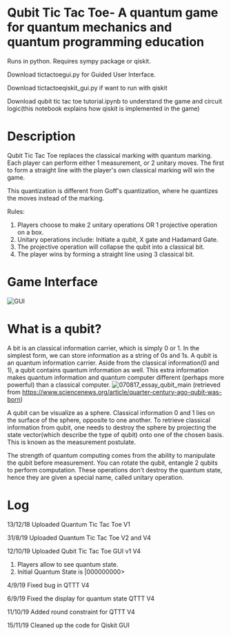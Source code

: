 # Qubit Tic Tac Toe- A quantum game for quantum mechanics and quantum programming education
Runs in python. Requires sympy package or qiskit. 

Download tictactoegui.py for Guided User Interface. 

Download tictactoeqiskit_gui.py if want to run with qiskit

Download qubit tic tac toe tutorial.ipynb to understand the game and circuit logic(this notebook explains how qiskit is implemented in the game)
# Description
Qubit Tic Tac Toe replaces the classical marking with quantum marking. Each player can perform either 1 measurement, or 2 unitary moves. The first to form a straight line with the player's own classical marking will win the game.

This quantization is different from Goff's quantization, where he quantizes the moves instead of the marking.

Rules: 
1. Players choose to make 2 unitary operations OR 1 projective operation on a box.
2. Unitary operations include: Initiate a qubit, X gate and Hadamard Gate.
3. The projective operation will collapse the qubit into a classical bit.
4. The player wins by forming a straight line using 3 classical bit. 

# Game Interface
![GUI](https://user-images.githubusercontent.com/37786219/66732018-ca659d80-ee8c-11e9-96c2-42d7c5c7f2f1.png)


# What is a qubit?
A bit is an classical information carrier, which is simply 0 or 1. In the simplest form, we can store information as a string of 0s and 1s. A qubit is an quantum information carrier. Aside from the classical information(0 and 1), a qubit contains quantum information as well. This extra information makes quantum information and quantum computer different (perhaps more powerful) than a classical computer. 
![070817_essay_qubit_main](https://user-images.githubusercontent.com/37786219/66759347-a9c03680-eed2-11e9-8747-4bde8b383093.png)
(retrieved from https://www.sciencenews.org/article/quarter-century-ago-qubit-was-born)

A qubit can be visualize as a sphere. Classical information 0 and 1 lies on the surface of the sphere, opposite to one another. To retrieve classical information from qubit, one needs to destroy the sphere by projecting the state vector(which describe the type of qubit) onto one of the chosen basis. This is known as the measurement postulate.

The strength of quantum computing comes from the ability to manipulate the qubit before measurement. You can rotate the qubit, entangle 2 qubits to perform computation. These operations don't destroy the quantum state, hence they are given a special name, called unitary operation. 

# Log
13/12/18 Uploaded Quantum Tic Tac Toe V1 

31/8/19 Uploaded Quantum Tic Tac Toe V2 and V4

12/10/19 Uploaded Qubit Tic Tac Toe GUI v1
V4 
1. Players allow to see quantum state.
2. Initial Quantum State is |000000000> 

4/9/19 Fixed bug in QTTT V4

6/9/19 Fixed the display for quantum state QTTT V4

11/10/19 Added round constraint for QTTT V4

15/11/19 Cleaned up the code for Qiskit GUI
